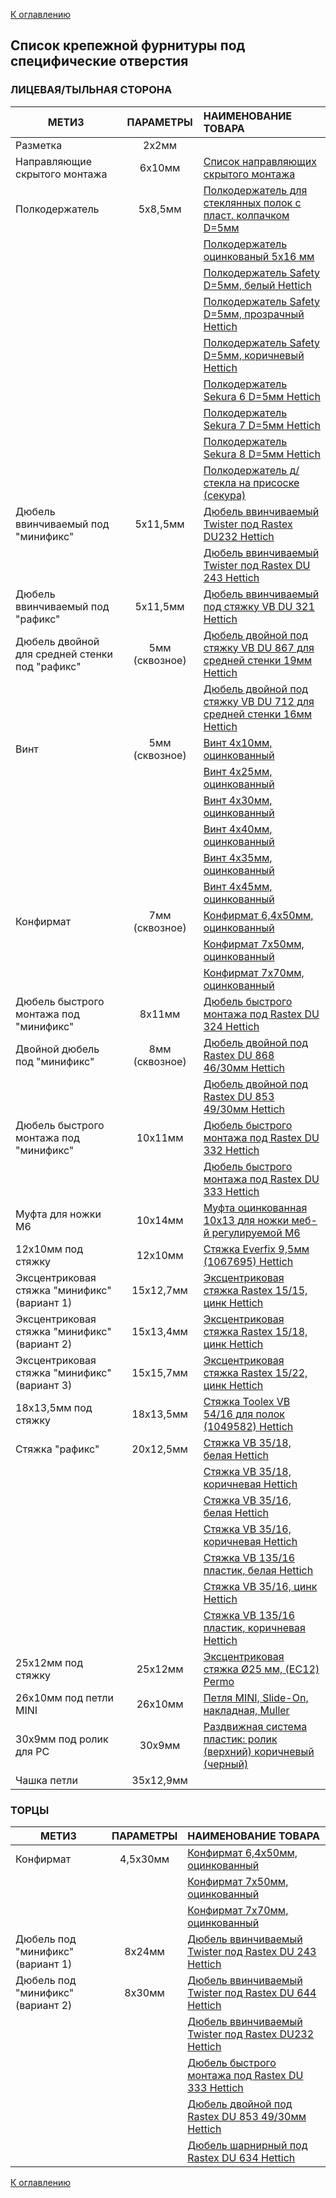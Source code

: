 [К оглавлению](/service/doc/?cid=dsp)
## Список крепежной фурнитуры под специфические отверстия

### ЛИЦЕВАЯ/ТЫЛЬНАЯ СТОРОНА
МЕТИЗ                                               | ПАРАМЕТРЫ      | НАИМЕНОВАНИЕ ТОВАРА
----------------------------------------------------|:--------------:|:-------------------------------------------------------------------------------------------------------------------------------------------------------------------
Разметка                                            |   2х2мм        |  &nbsp;
Направляющие скрытого монтажа                                            |   6х10мм        | <a href="https://viyar.ua/catalog/napravlyayushchie/?arrFilter_200_2511077484=Y&set_filter=%D0%9F%D0%BE%D0%BA%D0%B0%D0%B7%D0%B0%D1%82%D1%8C" target="_blank">Список направляющих скрытого монтажа</a>
Полкодержатель                                      |   5х8,5мм      |  <a href="https://viyar.ua/search/?q=83245" target="_blank">Полкодержатель для стеклянных полок с пласт. колпачком D=5мм</a> 
                    &nbsp;                          |      &nbsp;    |  <a href="https://viyar.ua/search/?q=52636" target="_blank">Полкодержатель оцинкованый 5x16 мм</a>
                    &nbsp;                          |      &nbsp;    |  <a href="https://viyar.ua/search/?q=85354" target="_blank">Полкодержатель Safety D=5мм, белый Hettich</a>
                    &nbsp;                          |      &nbsp;    |  <a href="https://viyar.ua/search/?q=85357" target="_blank">Полкодержатель Safety D=5мм, прозрачный Hettich</a>
                    &nbsp;                          |      &nbsp;    |  <a href="https://viyar.ua/search/?q=85355" target="_blank">Полкодержатель Safety D=5мм, коричневый Hettich</a>
                    &nbsp;                          |      &nbsp;    |  <a href="https://viyar.ua/search/?q=85359" target="_blank">Полкодержатель Sekura 6 D=5мм Hettich</a>
                    &nbsp;                          |      &nbsp;    |  <a href="https://viyar.ua/search/?q=85358" target="_blank">Полкодержатель Sekura 7 D=5мм Hettich</a>
                    &nbsp;                          |      &nbsp;    |  <a href="https://viyar.ua/search/?q=83221" target="_blank">Полкодержатель Sekura 8 D=5мм Hettich</a>
                    &nbsp;                          |      &nbsp;    |  <a href="https://viyar.ua/search/?q=52637" target="_blank">Полкодержатель д/стекла на присоске (секура)</a>
Дюбель ввинчиваемый под "минификс"                  |   5х11,5мм     |  <a href="https://viyar.ua/search/?q=57722" target="_blank">Дюбель ввинчиваемый Twister под Rastex DU232 Hettich</a>
                    &nbsp;                          |      &nbsp;    |  <a href="https://viyar.ua/search/?q=83203" target="_blank">Дюбель ввинчиваемый Twister под Rastex DU 243 Hettich</a>
Дюбель ввинчиваемый под "рафикс"                    |   5х11,5мм     |  <a href="https://viyar.ua/search/?q=61136" target="_blank">Дюбель ввинчиваемый под стяжку VB DU 321 Hettich</a>
Дюбель двойной для средней стенки под "рафикс"      | 5мм (сквозное) |  <a href="https://viyar.ua/search/?q=83257" target="_blank">Дюбель двойной под стяжку VB DU 867 для средней стенки 19мм Hettich</a>
                    &nbsp;                          |     &nbsp;     |  <a href="https://viyar.ua/search/?q=83989" target="_blank">Дюбель двойной под стяжку VB DU 712 для средней стенки 16мм Hettich</a>
Винт                                                | 5мм (сквозное) |  <a href="https://viyar.ua/search/?q=88492" target="_blank">Винт 4х10мм, оцинкованный</a>
                    &nbsp;                          |     &nbsp;     |  <a href="https://viyar.ua/search/?q=80432" target="_blank">Винт 4х25мм, оцинкованный</a>
                    &nbsp;                          |     &nbsp;     |  <a href="https://viyar.ua/search/?q=52598" target="_blank">Винт 4х30мм, оцинкованный</a>
                    &nbsp;                          |     &nbsp;     |  <a href="https://viyar.ua/search/?q=52600" target="_blank">Винт 4х40мм, оцинкованный</a>
                    &nbsp;                          |     &nbsp;     |  <a href="https://viyar.ua/search/?q=52599" target="_blank">Винт 4х35мм, оцинкованный</a>
                    &nbsp;                          |     &nbsp;     |  <a href="https://viyar.ua/search/?q=52601" target="_blank">Винт 4х45мм, оцинкованный</a>
Конфирмат                                           | 7мм (сквозное) |  <a href="https://viyar.ua/search/?q=60837" target="_blank">Конфирмат 6,4х50мм, оцинкованный</a>
                    &nbsp;                          |     &nbsp;     |  <a href="https://viyar.ua/search/?q=52559" target="_blank">Конфирмат 7х50мм, оцинкованный</a>
                    &nbsp;                          |     &nbsp;     |  <a href="https://viyar.ua/search/?q=52560" target="_blank">Конфирмат 7х70мм, оцинкованный</a>
Дюбель быстрого монтажа под "минификс"              | 8х11мм         |  <a href="https://viyar.ua/search/?q=83200" target="_blank">Дюбель быстрого монтажа под Rastex DU 324 Hettich</a>
Двойной дюбель под "минификс"                       | 8мм (сквозное) |  <a href="https://viyar.ua/search/?q=83205" target="_blank">Дюбель двойной под Rastex DU 868 46/30мм Hettich</a>
                    &nbsp;                          |     &nbsp;     |  <a href="https://viyar.ua/search/?q=83984" target="_blank">Дюбель двойной под Rastex DU 853 49/30мм Hettich</a>
Дюбель быстрого монтажа под "минификс"              | 	10х11мм      |  <a href="https://viyar.ua/search/?q=83201" target="_blank">Дюбель быстрого монтажа под Rastex DU 332 Hettich</a>
                    &nbsp;                          |     &nbsp;     |  <a href="https://viyar.ua/search/?q=83202" target="_blank">Дюбель быстрого монтажа под Rastex DU 333 Hettich</a>
Муфта для ножки М6                                  |   10х14мм      |  <a href="https://viyar.ua/search/?q=11353" target="_blank">Муфта оцинкованная 10х13 для ножки меб-й регулируемой М6</a>
12х10мм под стяжку                                     |   12х10мм      |  <a href="https://viyar.ua/catalog/styazhka_everfix_1067695_hettich/" target="_blank">Стяжка Everfix 9,5мм (1067695) Hettich</a>
Эксцентриковая стяжка "минификс" (вариант 1)        |  15х12,7мм     |  <a href="https://viyar.ua/search/?q=59042" target="_blank">Эксцентриковая стяжка Rastex 15/15, цинк Hettich</a>
Эксцентриковая стяжка "минификс" (вариант 2)        |  15х13,4мм     |  <a href="https://viyar.ua/search/?q=61281" target="_blank">Эксцентриковая стяжка Rastex 15/18, цинк Hettich</a>
Эксцентриковая стяжка "минификс" (вариант 3)        |  15х15,7мм     |  <a href="https://viyar.ua/search/?q=83199" target="_blank">Эксцентриковая стяжка Rastex 15/22, цинк Hettich</a>
18x13,5мм под стяжку                                      |   18х13,5мм      |  <a href="https://viyar.ua/catalog/styazhka_toolex_vb_54_16_dlya_polok_1049582_hettich/" target="_blank">Стяжка Toolex VB 54/16 для полок (1049582) Hettich</a>
Стяжка "рафикс"                                     |  20х12,5мм     |  <a href="https://viyar.ua/search/?q=84628" target="_blank">Стяжка VB 35/18, белая Hettich</a>
                   &nbsp;                           |     &nbsp;     |  <a href="https://viyar.ua/search/?q=82759" target="_blank">Стяжка VB 35/18, коричневая Hettich</a>
                   &nbsp;                           |     &nbsp;     |  <a href="https://viyar.ua/search/?q=57576" target="_blank">Стяжка VB 35/16, белая Hettich</a>
                   &nbsp;                           |     &nbsp;     |  <a href="https://viyar.ua/search/?q=57575" target="_blank">Стяжка VB 35/16, коричневая Hettich</a>
                   &nbsp;                           |     &nbsp;     |  <a href="https://viyar.ua/search/?q=82373" target="_blank">Стяжка VB 135/16 пластик, белая Hettich</a>
                   &nbsp;                           |     &nbsp;     |  <a href="https://viyar.ua/search/?q=81618" target="_blank">Стяжка VB 35/16, цинк Hettich</a>
                   &nbsp;                           |    &nbsp;      |  <a href="https://viyar.ua/search/?q=83207" target="_blank">Стяжка VB 135/16 пластик, коричневая Hettich</a>
25x12мм под стяжку                                      |   25х12мм      |  <a href="https://viyar.ua/catalog/ekstsentrikovaya_styazhka_25_mm_ec12_permo/" target="_blank">Эксцентриковая стяжка Ø25 мм, (EC12) Permo</a>
26x10мм под петли MINI                                      |   26х10мм      |  <a href="https://viyar.ua/catalog/petlya_mini_slide_on_nakladnaya_muller/" target="_blank">Петля MINI, Slide-On, накладная, Muller</a>
30x9мм под ролик для РС                                      |   30х9мм      |  <a href="https://viyar.ua/catalog/razdvizhnaya_sistema_plastik_rolik_verkhniy_korichnevyy_chernyy/" target="_blank">Раздвижная система пластик: ролик (верхний) коричневый (черный)</a>
Чашка петли                                         | 35х12,9мм      |  &nbsp;

### ТОРЦЫ
МЕТИЗ                                               | ПАРАМЕТРЫ      | НАИМЕНОВАНИЕ ТОВАРА
----------------------------------------------------|:--------------:|:-------------------------------------------------------------------------------------------------------------------------------------------------------------------
Конфирмат                                           |   4,5х30мм     | <a href="https://viyar.ua/search/?q=60837" target="_blank">Конфирмат 6,4х50мм, оцинкованный</a>
                 &nbsp;                             |   &nbsp;       | <a href="https://viyar.ua/search/?q=52559" target="_blank">Конфирмат 7х50мм, оцинкованный</a>
                 &nbsp;                             |   &nbsp;       | <a href="https://viyar.ua/search/?q=52560" target="_blank">Конфирмат 7х70мм, оцинкованный</a>
Дюбель под "минификс" (вариант 1)                   |   8х24мм       | <a href="https://viyar.ua/search/?q=83203" target="_blank">Дюбель ввинчиваемый Twister под Rastex DU 243 Hettich</a>
Дюбель под "минификс" (вариант 2)                   |   8х30мм       | <a href="https://viyar.ua/search/?q=83204" target="_blank">Дюбель ввинчиваемый Twister под Rastex DU 644 Hettich</a>
                 &nbsp;                             |   &nbsp;       | <a href="https://viyar.ua/search/?q=57722" target="_blank">Дюбель ввинчиваемый Twister под Rastex DU232 Hettich</a>
                 &nbsp;                             |   &nbsp;       | <a href="https://viyar.ua/search/?q=83202" target="_blank">Дюбель быстрого монтажа под Rastex DU 333 Hettich</a>
                 &nbsp;                             |   &nbsp;       | <a href="https://viyar.ua/search/?q=83984" target="_blank">Дюбель двойной под Rastex DU 853 49/30мм Hettich</a>
                 &nbsp;                             |   &nbsp;       | <a href="https://viyar.ua/search/?q=85286" target="_blank">Дюбель шарнирный под Rastex DU 634 Hettich</a>

[К оглавлению](/service/doc/?cid=dsp)